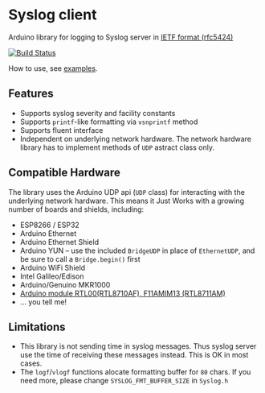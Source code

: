 # Syslog client
Arduino library for logging to Syslog server in [IETF format (rfc5424)](https://tools.ietf.org/html/rfc5424)

[![Build Status](https://travis-ci.org/arcao/ESP8266_Syslog.svg?branch=master)](https://travis-ci.org/arcao/ESP8266_Syslog)

How to use, see [examples](https://github.com/arcao/ESP8266_Syslog/tree/master/examples).

## Features
 - Supports syslog severity and facility constants
 - Supports `printf`-like formatting via `vsnprintf` method
 - Supports fluent interface
 - Independent on underlying network hardware. The network hardware library has
   to implement methods of `UDP` astract class only.     

## Compatible Hardware
The library uses the Arduino UDP api (`UDP` class) for interacting with 
the underlying network hardware. This means it Just Works with a growing number
of boards and shields, including:

 - ESP8266 / ESP32
 - Arduino Ethernet
 - Arduino Ethernet Shield
 - Arduino YUN – use the included `BridgeUDP` in place of `EthernetUDP`, and
   be sure to call a `Bridge.begin()` first
 - Arduino WiFi Shield
 - Intel Galileo/Edison
 - Arduino/Genuino MKR1000
 - [Arduino module RTL00(RTL8710AF), F11AMIM13 (RTL8711AM)](https://github.com/pvvx/RtlDuino)
 - ... you tell me!

## Limitations
 - This library is not sending time in syslog messages. Thus syslog server 
   use the time of receiving these messages instead. This is OK in most cases.
 - The `logf`/`vlogf` functions alocate formatting buffer for `80` chars. If you
   need more, please change `SYSLOG_FMT_BUFFER_SIZE` in `Syslog.h`
   